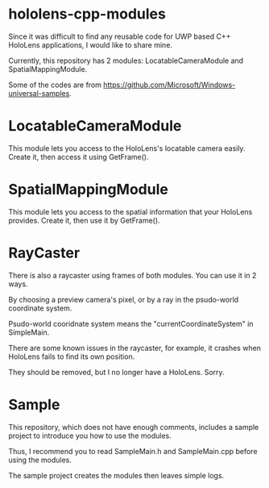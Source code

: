 # hololens-cpp-modules

Since it was difficult to find any reusable code for UWP based C++ HoloLens applications, I would like to share mine.

Currently, this repository has 2 modules: LocatableCameraModule and SpatialMappingModule.

Some of the codes are from https://github.com/Microsoft/Windows-universal-samples.

# LocatableCameraModule

This module lets you access to the HoloLens's locatable camera easily. Create it, then access it using GetFrame().

# SpatialMappingModule

This module lets you access to the spatial information that your HoloLens provides. Create it, then use it by GetFrame().

# RayCaster

There is also a raycaster using frames of both modules. You can use it in 2 ways.

By choosing a preview camera's pixel, or by a ray in the psudo-world coordinate system.

Psudo-world cooridnate system means the "currentCoordinateSystem" in SimpleMain.

There are some known issues in the raycaster, for example, it crashes when HoloLens fails to find its own position.

They should be removed, but I no longer have a HoloLens. Sorry.

# Sample

This repository, which does not have enough comments, includes a sample project to introduce you how to use the modules.

Thus, I recommend you to read SampleMain.h and SampleMain.cpp before using the modules.

The sample project creates the modules then leaves simple logs.
